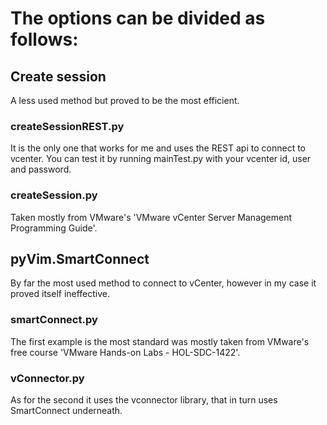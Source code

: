 # The options can be divided as follows:

## Create session

A less used method but proved to be the most efficient.

### createSessionREST.py

It is the only one that works for me and uses the REST api to connect to vcenter.
You can test it by running mainTest.py with your vcenter id, user and password.

### createSession.py

Taken mostly from VMware's 'VMware vCenter Server Management Programming Guide'.

## pyVim.SmartConnect

By far the most used method to connect to vCenter, however in my case it proved itself ineffective.

### smartConnect.py

The first example is the most standard was mostly taken from VMware's free course 'VMware Hands-on Labs - HOL-SDC-1422'.

### vConnector.py

As for the second it uses the vconnector library, that in turn uses SmartConnect underneath.


